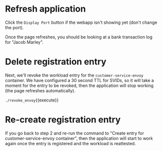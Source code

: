 # Refresh application

Click the `Display Port` button if the webapp isn't showing yet (don't change
the port).

Once the page refreshes, you should be looking at a bank transaction log for
"Jacob Marley".

# Delete registration entry

Next, we'll revoke the workload entry for the `customer-service-envoy`
container. We have configured a 30 second TTL for SVIDs, so it will take a
moment for the entry to be revoked, then the application will stop working
(the page refreshes automatically).

`./revoke_envoy`{{execute}}

# Re-create registration entry

If you go back to step 2 and re-run the command to "Create entry for
customer-service-envoy container", then the application will start to work
again once the entry is registered and the workload is reattested.
